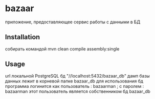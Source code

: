 # bazaar
приложение, предоставляющее сервис работы с данными в БД
## Installation
собирать командой
mvn clean compile assembly:single
## Usage
url локальной PostgreSQL бд
"//localhost:5432/bazaar_db"
дамп базы данных лежит в корневой папке bazaar_db
для использования бд программа логинится как пользователь : bazaarman ; с паролем : bazaarman
этот пользователь является собственником бд bazaar_db